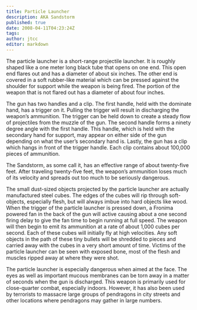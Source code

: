 ```yaml
---
title: Particle Launcher
description: AKA Sandstorm
published: true
date: 2008-04-11T04:23:24Z
tags:
author: jtcc
editor: markdown
---
```


The particle launcher is a short-range projectile launcher. It is roughly shaped like a one meter long black tube that opens on one end. This open end flares out and has a diameter of about six inches. The other end is covered in a soft rubber-like material which can be pressed against the shoulder for support while the weapon is being fired. The portion of the weapon that is not flared out has a diameter of about four inches.

The gun has two handles and a clip. The first handle, held with the dominate hand, has a trigger on it. Pulling the trigger will result in discharging the weapon’s ammunition. The trigger can be held down to create a steady flow of projectiles from the muzzle of the gun. The second handle forms a ninety degree angle with the first handle. This handle, which is held with the secondary hand for support, may appear on either side of the gun depending on what the user’s secondary hand is. Lastly, the gun has a clip which hangs in front of the trigger handle. Each clip contains about 100,000 pieces of ammunition.

The Sandstorm, as some call it, has an effective range of about twenty-five feet. After traveling twenty-five feet, the weapon’s ammunition loses much of its velocity and spreads out too much to be seriously dangerous.

The small dust-sized objects projected by the particle launcher are actually manufactured steel cubes. The edges of the cubes will rip through soft-objects, especially flesh, but will always imbue into hard objects like wood. When the trigger of the particle launcher is pressed down, a Fronima powered fan in the back of the gun will active causing about a one second firing delay to give the fan time to begin running at full speed. The weapon will then begin to emit its ammunition at a rate of about 1,000 cubes per second. Each of these cubes will initially fly at high velocities. Any soft objects in the path of these tiny bullets will be shredded to pieces and carried away with the cubes in a very short amount of time. Victims of the particle launcher can be seen with exposed bone, most of the flesh and muscles ripped away at where they were shot.

The particle launcher is especially dangerous when aimed at the face. The eyes as well as important mucous membranes can be torn away in a matter of seconds when the gun is discharged. This weapon is primarily used for close-quarter combat, especially indoors. However, it has also been used by terrorists to massacre large groups of pendragons in city streets and other locations where pendragons may gather in large numbers. 